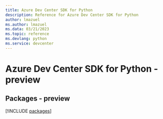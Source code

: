 ```yaml
---
title: Azure Dev Center SDK for Python
description: Reference for Azure Dev Center SDK for Python
author: lmazuel
ms.author: lmazuel
ms.data: 03/21/2023
ms.topic: reference
ms.devlang: python
ms.service: devcenter
---
```

# Azure Dev Center SDK for Python - preview
## Packages - preview
[!INCLUDE [packages](dev-center-index.md)]